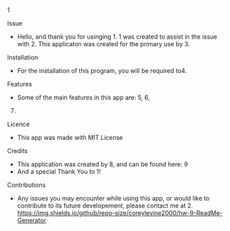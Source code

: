 1

Issue

* Hello, and thank you for usinging 1. 1 was created to assist in the issue with 2. This applicaton was created for the primary use by 3.

Installation

* For the installation of this program, you will be required to4.

Features

* Some of the main features in this app are:
5,
6,
7.

Licence

* This app was made with MIT License

Credits

* This application was created by 8, and can be found here:
9
* And a special Thank You to 1!

Contributions

* Any issues you may encounter while using this app, or would like to contribute to its future developement, please contact me at 2.
https://img.shields.io/github/repo-size/coreylevine2000/hw-9-ReadMe-Generator
